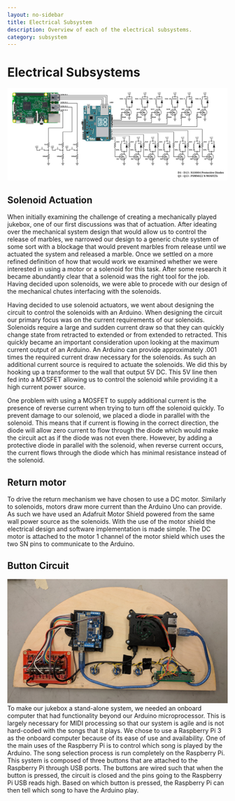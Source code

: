 ```yaml
---
layout: no-sidebar
title: Electrical Subsystem
description: Overview of each of the electrical subsystems.
category: subsystem
---
```

# Electrical Subsystems
![Circuit Diagram of Electrical System](images/circuit_diagram.jpg)
## Solenoid Actuation
When initially examining the challenge of creating a mechanically played jukebox, one of our first discussions was that of actuation. After ideating over the mechanical system design that would allow us to control the release of marbles, we narrowed our design to a generic chute system of some sort with a blockage that would prevent marbles from release until we actuated the system and released a marble. Once we settled on a more refined definition of how that would work we examined whether we were interested in using a motor or a solenoid for this task. After some research it became abundantly clear that a solenoid was the right tool for the job. Having decided upon solenoids, we were able to procede with our design of the mechanical chutes interfacing with the solenoids.

Having decided to use solenoid actuators, we went about designing the circuit to control the solenoids with an Arduino. When designing the circuit our primary focus was on the current requirements of our solenoids. Solenoids require a large and sudden current draw so that they can quickly change state from retracted to extended or from extended to retracted. This quickly became an important consideration upon looking at the maximum current output of an Arduino. An Arduino can provide approximately .001 times the required current draw necessary for the solenoids. As such an additional current source is required to actuate the solenoids. We did this by hooking up a transformer to the wall that output 5V DC. This 5V line then fed into a MOSFET allowing us to control the solenoid while providing it a high current power source.

One problem with using a MOSFET to supply additional current is the presence of reverse current when trying to turn off the solenoid quickly. To prevent damage to our solenoid, we placed a diode in parallel with the solenoid. This means that if current is flowing in the correct direction, the diode will allow zero current to flow through the diode which would make the circuit act as if the diode was not even there. However, by adding a protective diode in parallel with the solenoid, when reverse current occurs, the current flows through the diode which has minimal resistance instead of the solenoid.
## Return motor
To drive the return mechanism we have chosen to use a DC motor. Similarly to solenoids, motors draw more current than the Arduino Uno can provide. As such we have used an Adafruit Motor Shield powered from the same wall power source as the solenoids. With the use of the motor shield the electrical design and software implementation is made simple. The DC motor is attached to the motor 1 channel of the motor shield which uses the two SN pins to communicate to the Arduino.
## Button Circuit
![The button circuit.](images/circuits1.jpg)
To make our jukebox a stand-alone system, we needed an onboard computer that had functionality beyond our Arduino microprocessor. This is largely necessary for MIDI processing so that our system is agile and is not hard-coded with the songs that it plays. We chose to use a Raspberry Pi 3 as the onboard computer because of its ease of use and availability. One of the main uses of the Raspberry Pi is to control which song is played by the Arduino. The song selection process is run completely on the Raspberry Pi. This system is composed of three buttons that are attached to the Raspberry Pi through USB ports. The buttons are wired such that when the button is pressed, the circuit is closed and the pins going to the Raspberry Pi USB reads high. Based on which button is pressed, the Raspberry Pi can then tell which song to have the Arduino play.

